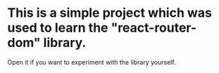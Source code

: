 # This is a simple project which was used to learn the "react-router-dom" library.

Open it if you want to experiment with the library yourself.
